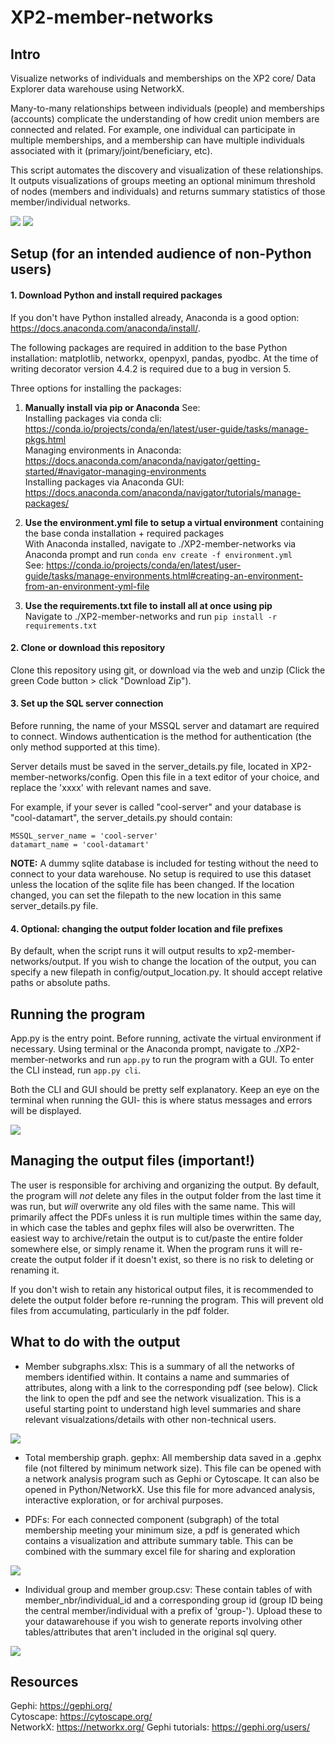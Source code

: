 # XP2-member-networks

## Intro
Visualize networks of individuals and memberships on the XP2 core/ Data Explorer data warehouse using NetworkX.

Many-to-many relationships between individuals (people) and memberships (accounts) complicate the understanding of how credit union members are connected and related. For example, one individual can participate in multiple memberships, and a membership can have multiple individuals associated with it (primary/joint/beneficiary, etc). 

This script automates the discovery and visualization of these relationships. It outputs visualizations of groups meeting an optional minimum threshold of nodes (members and individuals) and returns summary statistics of those member/individual networks.

<img src="./docs/screenshots/Example member network.PNG">
<img src="./docs/screenshots/Gephi example 2.PNG">

## Setup (for an intended audience of non-Python users)

#### 1. Download Python and install required packages
If you don't have Python installed already, Anaconda is a good option: https://docs.anaconda.com/anaconda/install/.  

The following packages are required in addition to the base Python installation: matplotlib, networkx, openpyxl, pandas, pyodbc. At the time of writing decorator version 4.4.2 is required due to a bug in version 5.

Three options for installing the packages: 

1) **Manually install via pip or Anaconda** See:  
Installing packages via conda cli: https://conda.io/projects/conda/en/latest/user-guide/tasks/manage-pkgs.html  
Managing environments in Anaconda: https://docs.anaconda.com/anaconda/navigator/getting-started/#navigator-managing-environments  
Installing packages via Anaconda GUI: https://docs.anaconda.com/anaconda/navigator/tutorials/manage-packages/

2) **Use the environment.yml file to setup a virtual environment** containing the base conda installation + required packages  
With Anaconda installed, navigate to ./XP2-member-networks via Anaconda prompt and run `conda env create -f environment.yml`  
See: https://conda.io/projects/conda/en/latest/user-guide/tasks/manage-environments.html#creating-an-environment-from-an-environment-yml-file

3) **Use the requirements.txt file to install all at once using pip**  
Navigate to ./XP2-member-networks and run `pip install -r requirements.txt`  

#### 2. Clone or download this repository  
Clone this repository using git, or download via the web and unzip (Click the green Code button > click "Download Zip").  

#### 3. Set up the SQL server connection  
Before running, the name of your MSSQL server and datamart are required to connect. Windows authentication is the method for authentication (the only method supported at this time).  

Server details must be saved in the server_details.py file, located in XP2-member-networks/config. Open this file in a text editor of your choice, and replace the 'xxxx' with relevant names and save.  

For example, if your sever is called "cool-server" and your database is "cool-datamart", the server_details.py should contain:
```
MSSQL_server_name = 'cool-server'
datamart_name = 'cool-datamart'
```
**NOTE:** A dummy sqlite database is included for testing without the need to connect to your data warehouse. No setup is required to use this dataset unless the location of the sqlite file has been changed. If the location changed, you can set the filepath to the new location in this same server_details.py file.  

#### 4. Optional: changing the output folder location and file prefixes  
By default, when the script runs it will output results to xp2-member-networks/output. If you wish to change the location of the output, you can specify a new filepath in config/output_location.py. It should accept relative paths or absolute paths. 

## Running the program  
App.py is the entry point. Before running, activate the virtual environment if necessary. Using terminal or the Anaconda prompt, navigate to ./XP2-member-networks and run `app.py` to run the program with a GUI. To enter the CLI instead, run `app.py cli`.  

Both the CLI and GUI should be pretty self explanatory. Keep an eye on the terminal when running the GUI- this is where status messages and errors will be displayed.  

<img src="./docs/screenshots/Gui screenshot.PNG">  

## Managing the output files (important!)  
The user is responsible for archiving and organizing the output. By default, the program will *not* delete any files in the output folder from the last time it was run, but *will* overwrite any old files with the same name. This will primarily affect the PDFs unless it is run multiple times within the same day, in which case the tables and gephx files will also be overwritten. The easiest way to archive/retain the output is to cut/paste the entire folder somewhere else, or simply rename it. When the program runs it will re-create the output folder if it doesn't exist, so there is no risk to deleting or renaming it.  

If you don't wish to retain any historical output files, it is recommended to delete the output folder before re-running the program. This will prevent old files from accumulating, particularly in the pdf folder.  

## What to do with the output  

* Member subgraphs.xlsx: This is a summary of all the networks of members identified within. It contains a name and summaries of attributes, along with a link to the corresponding pdf (see below). Click the link to open the pdf and see the network visualization. This is a useful starting point to understand high level summaries and share relevant visualzations/details with other non-technical users.

<img src="./docs/screenshots/Excel summary screenshot.PNG">  

* Total membership graph. gephx: All membership data saved in a .gephx file (not filtered by minimum network size). This file can be opened with a network analysis program such as Gephi or Cytoscape. It can also be opened in Python/NetworkX. Use this file for more advanced analysis, interactive exploration, or for archival purposes.
 
* PDFs: For each connected component (subgraph) of the total membership meeting your minimum size, a pdf is generated which contains a visualization and attribute summary table. This can be combined with the summary excel file for sharing and exploration

<img src="./docs/screenshots/Pdf screenshot.PNG">  

* Individual group and member group.csv: These contain tables of with member_nbr/individual_id and a corresponding group id (group ID being the central member/individual with a prefix of 'group-'). Upload these to your datawarehouse if you wish to generate reports involving other tables/attributes that aren't included in the original sql query.

<img src="./docs/screenshots/Individual group example.PNG">  

## Resources  
Gephi: https://gephi.org/  
Cytoscape: https://cytoscape.org/  
NetworkX: https://networkx.org/
Gephi tutorials: https://gephi.org/users/

